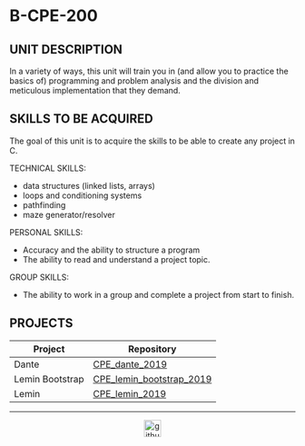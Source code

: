 # B-CPE-200

## UNIT DESCRIPTION

In a variety of ways, this unit will train you in (and allow you to practice the basics of) programming and problem analysis and the division and meticulous implementation that they demand.

## SKILLS TO BE ACQUIRED

The goal of this unit is to acquire the skills to be able to create any project in C.

TECHNICAL SKILLS:
- data structures (linked lists, arrays)
- loops and conditioning systems
- pathfinding
- maze generator/resolver

PERSONAL SKILLS:
- Accuracy and the ability to structure a program
- The ability to read and understand a project topic.

GROUP SKILLS:
- The ability to work in a group and complete a project from start to finish.

## PROJECTS

| Project  | Repository |
| ------------- | ------------- |
| Dante  | [CPE_dante_2019](./CPE_dante_2019)  |
| Lemin Bootstrap  | [CPE_lemin_bootstrap_2019](./CPE_bootstrap_2019)|
| Lemin  | [CPE_lemin_2019](./CPE_lemin_2019)  |

---

<div align="center">

<a href="https://github.com/blacky-yg" target="_blank"><img src="https://cdn.jsdelivr.net/npm/simple-icons@3.0.1/icons/github.svg" alt="github.com" width="30"></a>

</div>